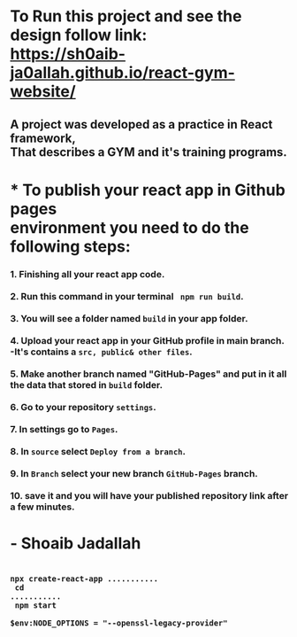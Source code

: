 # To Run this project and see the design follow link:<br/>https://sh0aib-ja0allah.github.io/react-gym-website/

## A project was developed as a practice in React framework, <br />That describes a GYM and it's training programs.

# * To publish your react app in Github pages <br />environment you need to do the following steps:
### 1. Finishing all your react app code. <br /><br />2. Run this command in your terminal <code> npm run build</code>. <br /><br />3. You will see a folder named <code>build</code> in your app folder. <br><br />4. Upload your react app in your GitHub profile in main branch. -It's contains a <code>src, public& other files</code>.<br /><br />5. Make another branch named "GitHub-Pages" and put in it all the data that stored in <code>build</code> folder.<br /><br />6. Go to your repository <code>settings</code>.<br /><br />7. In settings go to <code>Pages</code>.<br /><br /> 8. In <code>source</code> select <code>Deploy from a branch</code>. <br /><br />9. In <code>Branch</code> select your new branch <code>GitHub-Pages</code> branch. <br /><br />10. save it and you will have your published repository link after a few minutes.

# - Shoaib Jadallah

### <code> npx create-react-app ...........</code> <br /> <code> cd ...........</code> <br /> <code> npm start</code> <br /> <code> $env:NODE_OPTIONS = "--openssl-legacy-provider"</code>
